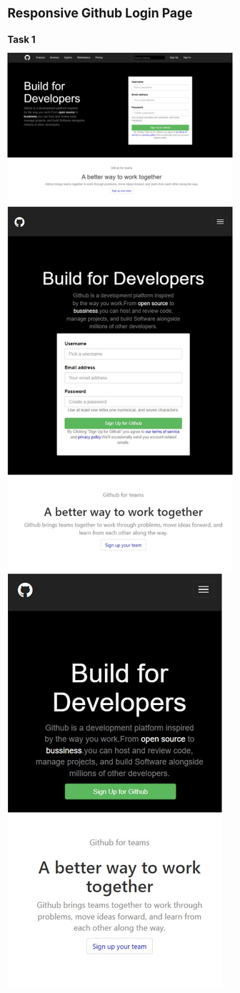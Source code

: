 # **Responsive Github Login Page**

## Task 1
<img src = "images/1.jpeg">
<img src = "images/2.jpeg">
<img src = "images/3.jpeg">
